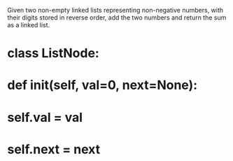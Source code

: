 Given two non-empty linked lists representing non-negative numbers, with their digits stored in reverse order, add the two numbers and return the sum as a linked list.

# class ListNode:
#     def __init__(self, val=0, next=None):
#         self.val = val
#         self.next = next